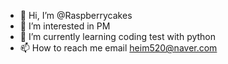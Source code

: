 - 👋 Hi, I’m @Raspberrycakes
- 👀 I’m interested in PM
- 🌱 I’m currently learning coding test with python
- 📫 How to reach me email heim520@naver.com

<!---
Raspberrycakes/Raspberrycakes is a ✨ special ✨ repository because its `README.md` (this file) appears on your GitHub profile.
You can click the Preview link to take a look at your changes.
--->
